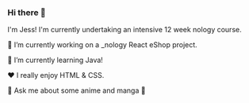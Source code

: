 ### Hi there 👋
I'm Jess! 
I'm currently undertaking an intensive 12 week nology course. 


🔭 I’m currently working on a _nology React eShop project.

🌱 I’m currently learning Java!

❤️ I really enjoy HTML & CSS.

💬 Ask me about some anime and manga 📖
<!--
**xJessD/xJessd** is a ✨ _special_ ✨ repository because its `README.md` (this file) appears on your GitHub profile.

Here are some ideas to get you started:

- 👯 I’m looking to collaborate on ...
- 🤔 I’m looking for help with ...
- 💬 Ask me about ...
- 📫 How to reach me: ...
- 😄 Pronouns: ...
- ⚡ Fun fact: ...
-->
